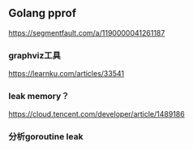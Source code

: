 ## Golang pprof

https://segmentfault.com/a/1190000041261187

### graphviz工具

https://learnku.com/articles/33541

### leak memory？

https://cloud.tencent.com/developer/article/1489186

### 分析goroutine leak

